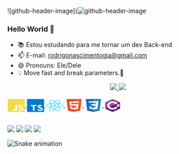 ![github-header-image](![github-header-image](https://user-images.githubusercontent.com/100863769/173135809-4dda1da2-aaed-494d-a5a0-ef30b3623026.png)


### Hello World 👋
- 📚 Estou estudando para me tornar um dev Back-end 
- 📫 E-mail: rodrigonascimentogja@gmail.com
- 😄 Pronouns: Ele/Dele
- 💡 Move fast and break parameters.🚀
<div align="center">
  <a href="https://github.com/rodrigo-1945">
  <img height="180em" src="https://github-readme-stats.vercel.app/api?username=rodrigo-1945&show_icons=true&theme=blueberry&include_all_commits=true&count_private=true"/>
  <img height="180em" src="https://github-readme-stats.vercel.app/api/top-langs/?username=rodrigo-1945&layout=compact&langs_count=7&theme=blueberry"/>
</div>
<div style="display: inline_block"><br>
  <img align="center" alt="Rodrigo-1945-Js" height="30" width="40" src="https://raw.githubusercontent.com/devicons/devicon/master/icons/javascript/javascript-plain.svg">
  <img align="center" alt="Rodrigo-1945-Ts" height="30" width="40" src="https://raw.githubusercontent.com/devicons/devicon/master/icons/typescript/typescript-plain.svg">
  <img align="center" alt="Rodrigo-1945-React" height="30" width="40" src="https://raw.githubusercontent.com/devicons/devicon/master/icons/react/react-original.svg">
  <img align="center" alt="Rodrigo-1945-HTML" height="30" width="40" src="https://raw.githubusercontent.com/devicons/devicon/master/icons/html5/html5-original.svg">
  <img align="center" alt="Rodrigo-1945-CSS" height="30" width="40" src="https://raw.githubusercontent.com/devicons/devicon/master/icons/css3/css3-original.svg">
  <img align="center" alt="Rodrigo-1945-Csharp" height="30" width="40" src="https://raw.githubusercontent.com/devicons/devicon/master/icons/csharp/csharp-original.svg">
</div>
  
  ##
 
<div> 
 
  <a href="https://instagram.com/rodrigonascimento8575" target="_blank"><img src="https://img.shields.io/badge/-Instagram-%23E4405F?style=for-the-badge&logo=instagram&logoColor=white" target="_blank"></a>
 <a href="Rodrigo Nascimento#9446" target="_blank"><img src="https://img.shields.io/badge/Discord-7289DA?style=for-the-badge&logo=discord&logoColor=white" target="_blank"></a> 
  <a href = "mailto:contatorodrigonascimentogja@gmail.com"><img src="https://img.shields.io/badge/-Gmail-%23333?style=for-the-badge&logo=gmail&logoColor=white" target="_blank"></a>
  <a href="https://www.linkedin.com/in/rodrigo-nascimento-207543189" target="_blank"><img src="https://img.shields.io/badge/-LinkedIn-%230077B5?style=for-the-badge&logo=linkedin&logoColor=white" target="_blank"></a> 
 
 ![Snake animation](https://github.com/rodrigo-1945/rodrigo-1945/blob/output/github-contribution-grid-snake.svg)
</div>


